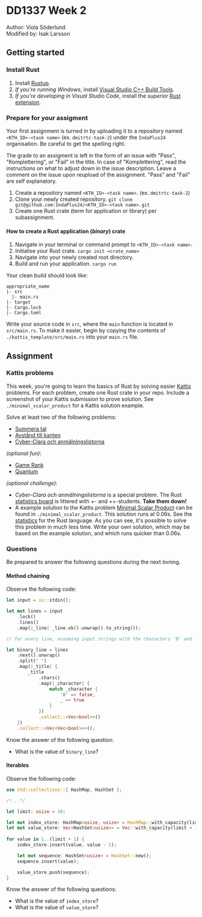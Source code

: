 # DD1337 Week 2
Author: Viola Söderlund   
Modified by: Isak Larsson
## Getting started

### Install Rust

1) Install [Rustup](https://rustup.rs/).
2) _If you're running Windows_, install [Visual Studio C++ Build Tools](https://visualstudio.microsoft.com/visual-cpp-build-tools/).
3)  _If you're developing in Visual Studio Code_, install the *superior* [Rust extension](https://marketplace.visualstudio.com/items?itemName=rust-lang.rust-analyzer).

### Prepare for your assigment

Your first assignment is turned in by uploading it to a repository named `<KTH_ID>-<task name>` (ex. `dmitrtc-task-2`) under the `IndaPlus24` organisation. Be careful to get the spelling right.

The grade to an assigment is left in the form of an issue with "Pass", "Komplettering", or "Fail" in the title. In case of "Komplettering", read the instructions on what to adjust down in the issue description. Leave a comment on the issue upon reupload of the assignment. "Pass" and "Fail" are self explanatory. 

1) Create a repository named `<KTH_ID>-<task name>`. (ex. `dmitrtc-task-2`)
2) Clone your newly created repository.
`git clone git@github.com:IndaPlus24/<KTH_ID>-<task name>.git`
3) Create one Rust crate (term for application or library) per subassignment. 

#### How to create a Rust application (_binary_) crate

1) Navigate in your terminal or command prompt to `<KTH_ID>-<task name>`.
2) Initialise your Rust crate.
`cargo init <crate_name>`
3) Navigate into your newly created root directory.
4) Build and run your application.
`cargo run`

Your clean build should look like:
```
appropriate_name
|- src
  |- main.rs
|- target
|- Cargo.lock
|- Cargo.toml
```

Write your source code in `src`, where the `main` function is located in `src/main.rs`. To make it easier, begin by copying the contents of `./kattis_template/src/main.rs` into your `main.rs` file.

## Assignment

### Kattis problems

This week, you're going to learn the basics of Rust by solving easier [Kattis](https://kth.kattis.com) problems. For each problem, create one Rust crate in your repo. Include a screenshot of your Kattis submission to prove solution. See `./minimal_scalar_product` for a Kattis solution example.

Solve at least two of the following problems:
- [Summera tal](https://kth.kattis.com/courses/DD2016/plusplus23/assignments/nx4ezb/problems/kth.javap.sumsort)
- [Avstånd till kanten](https://kth.kattis.com/courses/DD2016/plusplus23/assignments/nx4ezb/problems/kth.javap.kant)
- [Cyber-Clara och anmälningslistorna](https://kth.kattis.com/courses/DD2016/plusplus23/assignments/nx4ezb/problems/kth.grupdat.anmalningslistorna)

_(optional fun)_:
- [Game Rank](https://open.kattis.com/problems/gamerank)
- [Quantum](https://open.kattis.com/problems/quantum)

_(optional challenge)_:
- _Cyber-Clara och anmälningslistorna_ is a special problem. The Rust [statistics board](https://kth.kattis.com/problems/kth.grupdat.anmalningslistorna/statistics) is littered with +- and ++-students. **Take them down!**
- A example solution to the Kattis problem [Minimal Scalar Product](https://open.kattis.com/problems/minimumscalar) can be found in `./minimal_scalar_product`. This solution runs at 0.06s. See the [statistics](https://open.kattis.com/problems/minimumscalar/statistics) for the Rust language. As you can see, it's possible to solve this problem in much less time. Write your own solution, which may be based on the example solution, and which runs quicker than 0.06s.

### Questions

Be prepared to answer the following questions during the next övning.

#### Method chaining

Observe the following code:

```rust
let input = io::stdin();

let mut lines = input
    .lock()
    .lines()
    .map(|_line| _line.ok().unwrap().to_string());

// for every line, assuming input strings with the characters '0' and '1' seperated by whitelines

let binary_line = lines
    .next().unwrap()
    .split(" ")
    .map(|_title| {
        _title
            .chars()
            .map(|_character| {
                match _character {
                    '0' => false,
                    _ => true
                }
            })
            .collect::<Vec<bool>>()
    })
    .collect::<Vec<Vec<bool>>>();
```

Know the answer of the following question:
- What is the value of `binary_line`?

#### Iterables

Observe the following code:

```rust
use std::collections::{ HashMap, HashSet };

/*...*/

let limit: usize = 10;

let mut index_store: HashMap<usize, usize> = HashMap::with_capacity(limit + 1);
let mut value_store: Vec<HashSet<usize>> = Vec::with_capacity(limit + 1);
        
for value in 1..(limit + 1) {
    index_store.insert(value, value - 1);

    let mut sequence: HashSet<usize> = HashSet::new();
    sequence.insert(value);

    value_store.push(sequence);
}
```

Know the answer of the following questions:
- What is the value of `index_store`?
- What is the value of `value_store`?
